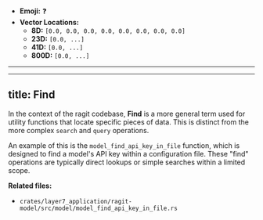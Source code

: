 - **Emoji:** ❓
- **Vector Locations:**
    - **8D:** `[0.0, 0.0, 0.0, 0.0, 0.0, 0.0, 0.0, 0.0]`
    - **23D:** `[0.0, ...]`
    - **41D:** `[0.0, ...]`
    - **800D:** `[0.0, ...]`

---

---
title: Find
---

In the context of the ragit codebase, **Find** is a more general term used for utility functions that locate specific pieces of data. This is distinct from the more complex `search` and `query` operations.

An example of this is the `model_find_api_key_in_file` function, which is designed to find a model's API key within a configuration file. These "find" operations are typically direct lookups or simple searches within a limited scope.

**Related files:**
- `crates/layer7_application/ragit-model/src/model/model_find_api_key_in_file.rs`
